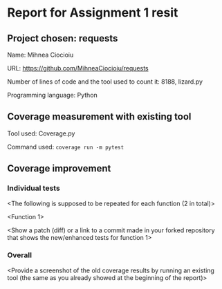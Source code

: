 # Report for Assignment 1 resit

## Project chosen: requests

Name: Mihnea Ciocioiu

URL: https://github.com/MihneaCiocioiu/requests

Number of lines of code and the tool used to count it: 8188, lizard.py

Programming language: Python

## Coverage measurement with existing tool

Tool used: Coverage.py

Command used: ```coverage run -m pytest```

<Show the coverage results provided by the existing tool with a screenshot>

## Coverage improvement

### Individual tests

<The following is supposed to be repeated for each function (2 in total)>

<Function 1>

<Show a patch (diff) or a link to a commit made in your forked repository that shows the new/enhanced tests for function 1>

<Provide a screenshot of the old coverage results for such function>

<Provide a screenshot of the new coverage results for such function>

<State the coverage improvement with a number and elaborate on why the coverage is improved>

### Overall

<Provide a screenshot of the old coverage results by running an existing tool (the same as you already showed at the beginning of the report)>

<Provide a screenshot of the new coverage results by running the existing tool using all test modifications>

